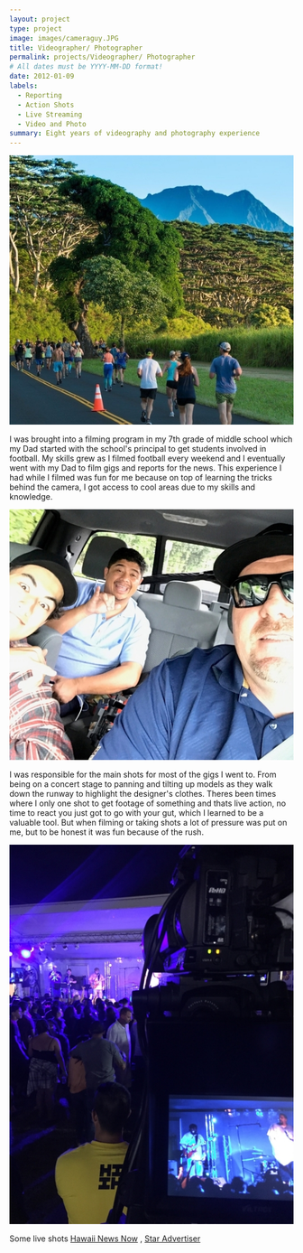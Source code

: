 ```yaml
---
layout: project
type: project
image: images/cameraguy.JPG
title: Videographer/ Photographer
permalink: projects/Videographer/ Photographer
# All dates must be YYYY-MM-DD format!
date: 2012-01-09
labels:
  - Reporting
  - Action Shots
  - Live Streaming
  - Video and Photo
summary: Eight years of videography and photography experience
---
```


<img class="ui medium right floated rounded image" src="../images/kauaiMarathonNew.jpg">

I was brought into a filming program in my 7th grade of middle school which my Dad started with the school's principal to get students involved in football. My skills grew as I filmed football every weekend and I eventually went with my Dad to film gigs and reports for the news. This experience I had while I filmed was fun for me because on top of learning the tricks behind the camera, I got access to cool areas due to my skills and knowledge.

<img class="ui medium right floated rounded image" src="../images/auggiepic.jpg">

I was responsible for the main shots for most of the gigs I went to. From being on a concert stage to panning and tilting up models as they walk down the runway to highlight the designer's clothes. Theres been times where I only one shot to get footage of something and thats live action, no time to react you just got to go with your gut, which I learned to be a valuable tool. But when filming or taking shots a lot of pressure was put on me, but to be honest it was fun because of the rush.

<img class="ui medium right floated rounded image" src="../images/concertNew.jpg">
 
Some live shots
[Hawaii News Now](https://www.hawaiinewsnow.com/story/36282538/hundreds-hit-the-ground-running-for-9th-annual-kauai-marathon/)
,
[Star Advertiser](https://www.staradvertiser.com/2014/08/09/breaking-news/firefighters-find-body-of-missing-hiker-swept-down-kauai-stream/)
